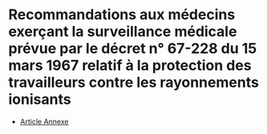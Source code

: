 # Recommandations aux médecins exerçant la surveillance médicale prévue par le décret n° 67-228 du 15 mars 1967 relatif à la protection des travailleurs contre les rayonnements ionisants

- [Article Annexe](article-annexe.md)
